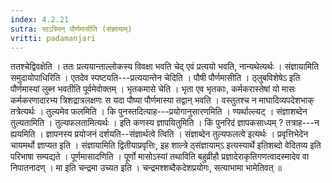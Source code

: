 ```yaml
---
index: 4.2.21
sutra: साऽस्मिन् पौर्णमासीति (संज्ञायाम्)
vritti: padamanjari
---
```


 ततश्चेद्विवक्षेति । ततः प्रत्ययान्ताल्लोकस्य विवक्षा भवति चेद् एवं प्रत्ययो भवति, नान्यथेत्यर्थः । संज्ञायामिति समुदायोपाधिरिति । एतदेव स्पष्टयति---प्रत्ययान्तेन चेदिति । पौषी पौर्णमासीति । ठ्लुबविशेषेऽ इति पौर्णमास्यां लुब्न भवतीति पूर्वमेवोक्तम् । भृतकमासे चेति । भृता एव भृतकाः, कर्मकरास्तेषां यो मासः कर्मकरणादारभ्य त्रिशद्रात्रलक्षणः स यदा पौष्या पौर्णमास्या तद्वान् भवति । वस्तुतश्च न माघादिव्यपदेशभाक् तत्रेत्यर्थः । तुल्यमेव फलमिति । कि पुनस्तदित्याह---प्रयोगानुसारणमिति । ण्यर्थाल्ल्यट् । संज्ञाशब्देन तुल्यतामिति । तुल्यफलतामित्यर्थः । इति कणस्य ज्ञापयितुमिति । किं पुनरिदं ज्ञापकसाध्यम् ? तत्राह---न ह्ययमिति । ज्ञापनस्य प्रयोजनं दर्शयति--संज्ञार्थत्वे त्विति । संज्ञाब्देन तुल्यफलत्वे इत्यर्थः । प्रवृत्तिभेदेन चायमर्थो ज्ञाप्यत इति । संज्ञायामिति द्वितीयाप्रवृत्तिः, इह शाल्त्रे ठ्संज्ञायाम्ऽ इत्यस्यार्थे इतिशब्दो वेदितव्य इति परिभाषा सम्पद्यते । पूर्णमासादणिति । पूर्णो मासोऽस्यां तथाविति बहुव्रीहौ प्रज्ञादेराकृतिगणत्वादस्मादेव वा निपातनादण् । मा इति चन्द्रमा उच्यत इति । चन्द्रमश्शब्दैकदेशप्रयोगः, सत्याभामा भामेतिवत् ॥